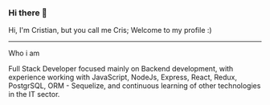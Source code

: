 ### Hi there 👋

Hi, I'm Cristian, but you call me Cris; Welcome to my profile :)
____________________________________________________________________

Who i am

Full Stack Developer focused mainly on Backend development, with experience working with JavaScript, NodeJs, Express, React, Redux, PostgrSQL, ORM - Sequelize, and continuous learning of other technologies in the IT sector.

<!--
**Eduardo9324/Eduardo9324** is a ✨ _special_ ✨ repository because its `README.md` (this file) appears on your GitHub profile.

Here are some ideas to get you started:

- 🔭 I’m currently working on ...
- 🌱 I’m currently learning ...
- 👯 I’m looking to collaborate on ...
- 🤔 I’m looking for help with ...
- 💬 Ask me about ...
- 📫 How to reach me: ...
- 😄 Pronouns: ...
- ⚡ Fun fact: ...
-->

